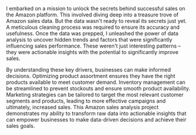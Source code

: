 I embarked on a mission to unlock the secrets behind successful sales on the Amazon platform.  This involved diving deep into a treasure trove of Amazon sales data.  But the data wasn't ready to reveal its secrets just yet.  A meticulous cleaning process was required to ensure its accuracy and usefulness.  Once the data was prepped, I unleashed the power of data analysis to uncover hidden trends and factors that were significantly influencing sales performance.  These weren't just interesting patterns – they were actionable insights with the potential to significantly improve sales.

By understanding these key drivers, businesses can make informed decisions. Optimizing product assortment ensures they have the right products available to meet customer demand.  Inventory management can be streamlined to prevent stockouts and ensure smooth product availability.  Marketing strategies can be tailored to target the most relevant customer segments and products, leading to more effective campaigns and ultimately, increased sales. This Amazon sales analysis project demonstrates my ability to transform raw data into actionable insights that can empower businesses to make data-driven decisions and achieve their sales goals.
